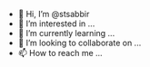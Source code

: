 - 👋 Hi, I’m @stsabbir
- 👀 I’m interested in ...
- 🌱 I’m currently learning ...
- 💞️ I’m looking to collaborate on ...
- 📫 How to reach me ...

<!---
stsabbir/stsabbir is a ✨ special ✨ repository because its `README.md` (this file) appears on your GitHub profile.
You can click the Preview link to take a look at your changes.
--->
